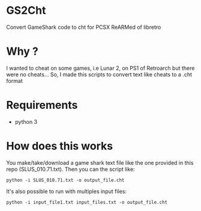 # GS2Cht
Convert GameShark code to cht for PCSX ReARMed of libretro
# Why ?
I wanted to cheat on some games, i.e Lunar 2, on PS1 of Retroarch but there were no cheats...
So, I made this scripts to convert text like cheats to a .cht format

# Requirements
* python 3

# How does this works
You make/take/download a game shark text file like the one provided in this repo (SLUS_010.71.txt).
Then you can the script like:
```
python -i SLUS_010.71.txt -o output_file.cht
```
It's also possible to run with multiples input files:
```
python -i input_file1.txt input_files.txt -o output_file.cht
```
